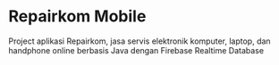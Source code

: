 # Repairkom Mobile
Project aplikasi Repairkom, jasa servis elektronik komputer, laptop, dan handphone online berbasis Java dengan Firebase Realtime Database
